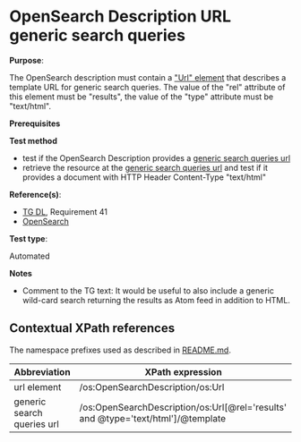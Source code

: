 # OpenSearch Description URL generic search queries

**Purpose**:

The OpenSearch description must contain a ["Url" element](#urlelement) that describes a template URL for generic search queries. The value of the "rel" attribute of this element must be "results", the value of the "type" attribute must be "text/html".

**Prerequisites**

**Test method**

* test if the OpenSearch Description provides a [generic search queries url](#genericsearchurl)
* retrieve the resource at the [generic search queries url](#genericsearchurl) and test if it provides a document with HTTP Header Content-Type "text/html"

**Reference(s)**:

* [TG DL](./README#ref_TG_DL), Requirement 41
* [OpenSearch](./README#ref_opensearch)

**Test type**:

Automated

**Notes**

* Comment to the TG text: It would be useful to also include a generic wild-card search returning the results as Atom feed in addition to HTML.

## Contextual XPath references

The namespace prefixes used as described in [README.md](./README#namespaces).

Abbreviation                                               |  XPath expression
---------------------------------------------------------- | -------------------------------------------------------------------------
url element <a name="urlelement"></a> | /os:OpenSearchDescription/os:Url
generic search queries url <a name="genericsearchurl"></a> | /os:OpenSearchDescription/os:Url[@rel='results' and @type='text/html']/@template
